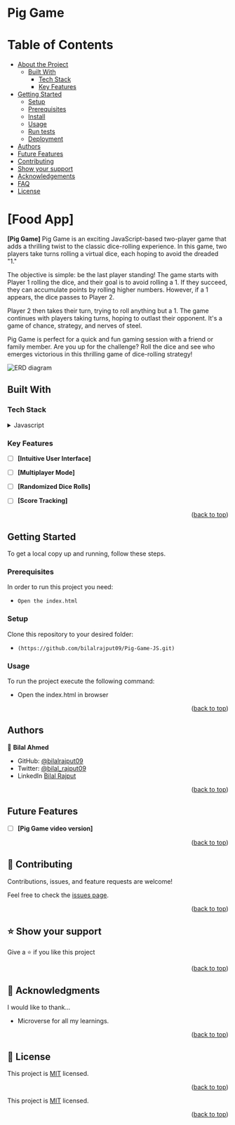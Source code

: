 # Pig Game

<a name="readme-top"></a>

# Table of Contents

- [About the Project](#about-project)
  - [Built With](#built-with)
    - [Tech Stack](#tech-stack)
    - [Key Features](#key-features)
- [Getting Started](#getting-started)
  - [Setup](#setup)
  - [Prerequisites](#prerequisites)
  - [Install](#install)
  - [Usage](#usage)
  - [Run tests](#run-tests)
  - [Deployment](#triangular_flag_on_post-deployment)
- [Authors](#authors)
- [Future Features](#future-features)
- [Contributing](#contributing)
- [Show your support](#support)
- [Acknowledgements](#acknowledgements)
- [FAQ](#faq)
- [License](#license)

<!-- PROJECT DESCRIPTION -->

# [Food App] <a name="about-project"></a>

**[Pig Game]** Pig Game is an exciting JavaScript-based two-player game that adds a thrilling twist to the classic dice-rolling experience. In this game, two players take turns rolling a virtual dice, each hoping to avoid the dreaded "1."

The objective is simple: be the last player standing! The game starts with Player 1 rolling the dice, and their goal is to avoid rolling a 1. If they succeed, they can accumulate points by rolling higher numbers. However, if a 1 appears, the dice passes to Player 2.

Player 2 then takes their turn, trying to roll anything but a 1. The game continues with players taking turns, hoping to outlast their opponent. It's a game of chance, strategy, and nerves of steel.

Pig Game is perfect for a quick and fun gaming session with a friend or family member. Are you up for the challenge? Roll the dice and see who emerges victorious in this thrilling game of dice-rolling strategy!

![ERD diagram](image-1.png)

## Built With <a name="built-with"></a>

### Tech Stack <a name="tech-stack"></a>

<details>
  <summary>Javascript</summary>
  <ul>
    <li><a>https://www.javascript.com/</a></li>
  </ul>
</details>

<!-- Features -->

### Key Features <a name="key-features"></a>

 - [ ] **[Intuitive User Interface]**
 - [ ] **[Multiplayer Mode]**
 - [ ] **[Randomized Dice Rolls]**
 - [ ] **[Score Tracking]**


<p align="right">(<a href="#readme-top">back to top</a>)</p>

<!-- GETTING STARTED -->

## Getting Started <a name="getting-started"></a>

To get a local copy up and running, follow these steps.

### Prerequisites

In order to run this project you need:

 - `Open the index.html`

### Setup

Clone this repository to your desired folder:

- `(https://github.com/bilalrajput09/Pig-Game-JS.git)`

### Usage

To run the project execute the following command:

- Open the index.html in browser

<p align="right">(<a href="#readme-top">back to top</a>)</p>

<!-- AUTHORS -->

## Authors <a name="authors"></a>

👤 **Bilal Ahmed**

- GitHub: [@bilalrajput09](https://github.com/bilalrajput09)
- Twitter: [@bilal_rajput09](https://twitter.com/bilal_rajput09)
- LinkedIn [Bilal Rajput](https://www.linkedin.com/in/bilal-ahmed-18b12019a/)

<p align="right">(<a href="#readme-top">back to top</a>)</p>

<!-- FUTURE FEATURES -->

## Future Features <a name="future-features"></a>

- [ ] **[Pig Game video version]**

<p align="right">(<a href="#readme-top">back to top</a>)</p>

<!-- CONTRIBUTING -->

## 🤝 Contributing <a name="contributing"></a>

Contributions, issues, and feature requests are welcome!

Feel free to check the [issues page](https://github.com/bilalrajput09/Pig-Game-JS/issues).

<p align="right">(<a href="#readme-top">back to top</a>)</p>

<!-- SUPPORT -->

## ⭐ Show your support <a name="support"></a>

Give a ⭐ if you like this project

<p align="right">(<a href="#readme-top">back to top</a>)</p>

<!-- ACKNOWLEDGEMENTS -->

## 🙏 Acknowledgments <a name="acknowledgements"></a>

I would like to thank...
- Microverse for all my learnings.

<p align="right">(<a href="#readme-top">back to top</a>)</p>

<!-- LICENSE -->

## 📝 License <a name="license"></a>

This project is [MIT](./license) licensed.

<p align="right">(<a href="#readme-top">back to top</a>)</p>

This project is [MIT](./license) licensed.

<p align="right">(<a href="#readme-top">back to top</a>)</p>
